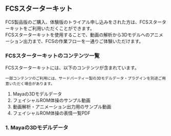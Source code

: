 ## FCSスターターキット
FCS製品版のご購入、体験版のトライアル申し込みをされた方は、FCSスターターキットをご利用いただくことができます。  
FCSスターターキットを使用することで、動画の解析から3Dモデルへのアニメーション出力まで、FCSの作業フローを一通りご体験いただけます。  

### FCSスターターキットのコンテンツ一覧
FCSスターターキットには、以下のコンテンツが含まれています。  

```{note}
一部コンテンツのご利用には、サードパーティー製の3Dモデルデータ・プラグインを別途ご用意いただく場合があります。
```

1. Mayaの3Dモデルデータ
2. フェイシャルROM体操のサンプル動画
3. 動画解析・アニメーション出力用のサンプル動画
4. フェイシャルROM体操の表情一覧PDF

### 1. Mayaの3Dモデルデータ
